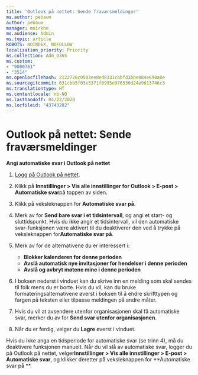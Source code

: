 ```yaml
---
title: 'Outlook på nettet: Sende fraværsmeldinger'
ms.author: pebaum
author: pebaum
manager: mnirkhe
ms.audience: Admin
ms.topic: article
ROBOTS: NOINDEX, NOFOLLOW
localization_priority: Priority
ms.collection: Adm_O365
ms.custom:
- "9000761"
- "3514"
ms.openlocfilehash: 2122726c0503ee8ed8331cbbfd3bbe884e690a0e
ms.sourcegitcommit: 631cbb5f03e5371f0995e976536d24e9d13746c3
ms.translationtype: HT
ms.contentlocale: nb-NO
ms.lasthandoff: 04/22/2020
ms.locfileid: "43743282"
---
```

# <a name="outlook-on-the-web-send-out-of-office-replies"></a>Outlook på nettet: Sende fraværsmeldinger

**Angi automatiske svar i Outlook på nettet**

1. [Logg på Outlook på nettet](https://support.office.com/article/how-to-sign-in-to-outlook-on-the-web-763fab4d-0138-4814-b450-37fc286bcb79).

2. Klikk på **Innstillinger > Vis alle innstillinger for Outlook > E-post > Automatiske svar**på toppen av siden.

3. Klikk på veksleknappen for **Automatiske svar på**.

4. Merk av for **Send bare svar i et tidsintervall**, og angi et start- og sluttidspunkt. Hvis du ikke angir et tidsintervall, vil den automatiske svar-funksjonen være aktivert til du deaktiverer den ved å trykke på veksleknappen for**Automatiske svar på**.

5. Merk av for de alternativene du er interessert i:
    - **Blokker kalenderen for denne perioden**
    - **Avslå automatisk nye invitasjoner for hendelser i denne perioden**
    - **Avslå og avbryt møtene mine i denne perioden**

6. I boksen nederst i vinduet kan du skrive inn en melding som skal sendes til folk mens du er borte. Hvis du vil, kan du bruke formateringsalternativene øverst i boksen til å endre skrifttypen og fargen på teksten eller tilpasse meldingen på andre måter.

7. Hvis du vil at avsendere utenfor organisasjonen skal få automatiske svar, merker du av for **Send svar utenfor organisasjonen**.

8. Når du er ferdig, velger du **Lagre** øverst i vinduet.

Hvis du ikke anga en tidsperiode for automatiske svar (se trinn 4), må du deaktivere funksjonen manuelt. Når du vil slå av automatiske svar, logger du på Outlook på nettet, velger**Innstillinger > Vis alle innstillinger > E-post > Automatiske svar**, og klikker deretter på veksleknappen for **Automatiske svar på **.
